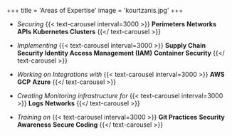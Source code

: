 +++
title = 'Areas of Expertise'
image = 'kourtzanis.jpg'
+++

* _Securing_ {{< text-carousel interval=3000 >}}
**Perimeters**
**Networks**
**APIs**
**Kubernetes Clusters**
{{</ text-carousel >}}

* _Implementing_ {{< text-carousel interval=3000 >}}
**Supply Chain Security**
**Identity Access Management (IAM)**
**Container Security**
{{</ text-carousel >}}

* _Working on Integrations with_ {{< text-carousel interval=3000 >}}
**AWS**
**GCP**
**Azure**
{{</ text-carousel >}}

* _Creating Monitoring infrastructure for_ {{< text-carousel interval=3000 >}}
**Logs**
**Networks**
{{</ text-carousel >}}

* _Training on_ {{< text-carousel interval=3000 >}}
**Git Practices**
**Security Awareness**
**Secure Coding**
{{</ text-carousel >}}
